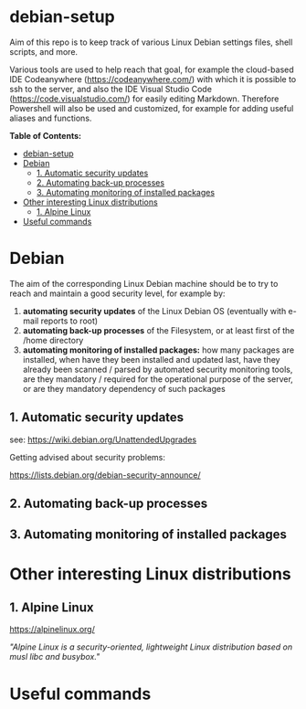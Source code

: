 # debian-setup
Aim of this repo is to keep track of various Linux Debian settings files, shell scripts, and more.

Various tools are used to help reach that goal, for example the cloud-based IDE Codeanywhere (https://codeanywhere.com/) with which it is possible to ssh to the server, and also the IDE Visual Studio Code (https://code.visualstudio.com/) for easily editing Markdown. Therefore Powershell will also be used and customized, for example for adding useful aliases and functions.

**Table of Contents:**

- [debian-setup](#debian-setup)
- [Debian](#debian)
  - [1. Automatic security updates](#1-automatic-security-updates)
  - [2. Automating back-up processes](#2-automating-back-up-processes)
  - [3. Automating monitoring of installed packages](#3-automating-monitoring-of-installed-packages)
- [Other interesting Linux distributions](#other-interesting-linux-distributions)
  - [1. Alpine Linux](#1-alpine-linux)
- [Useful commands](#useful-commands)



# Debian

The aim of the corresponding Linux Debian machine should be to try to reach and maintain a good security level, for example by:
1. **automating security updates** of the Linux Debian OS (eventually with e-mail reports to root) 
2. **automating back-up processes** of the Filesystem, or at least first of the /home directory 
3. **automating monitoring of installed packages:** how many packages are installed, when have they been installed and updated last, have they already been scanned / parsed by automated security monitoring tools, are they mandatory / required for the operational purpose of the server, or are they mandatory dependency of such packages

## 1. Automatic security updates

see: https://wiki.debian.org/UnattendedUpgrades

Getting advised about security problems:

https://lists.debian.org/debian-security-announce/

## 2. Automating back-up processes

## 3. Automating monitoring of installed packages

# Other interesting Linux distributions

## 1. Alpine Linux

https://alpinelinux.org/

*"Alpine Linux is a security-oriented, lightweight Linux distribution based on musl libc and busybox."*

# Useful commands
